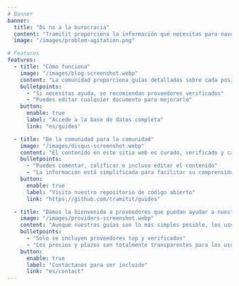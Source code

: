 ```yaml
---
# Banner
banner:
  title: "Di no a la burocracia"
  content: "Tramitit proporciona la información que necesitas para navegar rápidamente por los trámites gubernamentales. Comienza buscando el formulario que deseas o navega por nuestras secciones en la parte superior."
  image: "/images/problem-agitation.png"

# Features
features:
  - title: "Cómo funciona"
    image: "/images/blog-screenshot.webp"
    content: "La comunidad proporciona guías detalladas sobre cada posible proceso burocrático que puedas atravesar."
    bulletpoints:
      - "Si necesitas ayuda, se recomiendan proveedores verificados"
      - "Puedes editar cualquier documento para mejorarlo"
    button:
      enable: true
      label: "Accede a la base de datos completa"
      link: "es/guides"

  - title: "De la comunidad para la comunidad"
    image: "/images/disqus-screenshot.webp"
    content: "El contenido en este sitio web es curado, verificado y calificado por la comunidad."
    bulletpoints:
      - "Puedes comentar, calificar e incluso editar el contenido"
      - "La información está simplificada para facilitar su comprensión"
    button:
      enable: true
      label: "Visita nuestro repositorio de código abierto"
      link: "https://github.com/tramitit/guides"

  - title: "Damos la bienvenida a proveedores que puedan ayudar a nuestros usuarios"
    image: "/images/providers-screenshot.webp"
    content: "Aunque nuestras guías son lo más simples posible, los usuarios pueden preferir delegar tareas a un proveedor seleccionado."
    bulletpoints:
      - "Solo se incluyen proveedores top y verificados"
      - "Los precios y plazos son totalmente transparentes para los usuarios"
    button:
      enable: true
      label: "Contáctanos para ser incluido"
      link: "es/contact"
---
```

